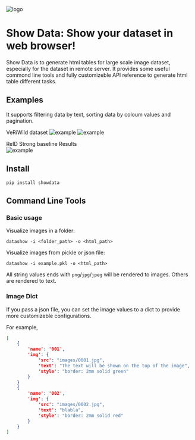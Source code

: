 ![logo](assets/logo.png)
# Show Data: Show your dataset in web browser!

Show Data is to generate html tables for large scale image dataset, especially for the dataset in remote server. 
It provides some useful commond line tools and fully customizeble API reference to generate html table different tasks.

## Examples
It supports filtering data by text, sorting data by coloum values and pagination. 

VeRiWild dataset
![example](assets/example1.png)
![example](assets/example2.png)

ReID Strong baseline Results  
![example](assets/example3.png)

## Install 

```
pip install showdata
```

## Command Line Tools

### Basic usage
Visualize images in a folder:
``` 
datashow -i <folder_path> -o <html_path>
```

Visualize images from pickle or json file:
``` 
datashow -i example.pkl -o <html_path>
```

All string values ends with `png`/`jpg`/`jpeg` will be rendered to images. Others are rendered to text.

### Image Dict 

If you pass a json file, you can set the image values to a dict to provide more customizeble configurations. 

For example, 
```json
[
    {
        'name': '001',
        'img': {
            'src': "images/0001.jpg",
            'text': "The text will be shown on the top of the image",
            'style': "border: 2mm solid green"
        }
    }
    {
        'name': '002',
        'img': {
            'src': "images/0002.jpg",
            'text': "blabla",
            'style': "border: 2mm solid red"
        }
    }
]
```